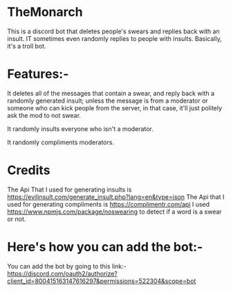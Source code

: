 # TheMonarch
This is a discord bot that deletes people's swears and replies back with an insult. IT sometimes even randomly replies to people with insults. Basically, it's a troll bot.

# Features:-
It deletes all of the messages that contain a swear, and reply back with a randomly generated insult; unless the message is from a moderator or someone who can kick people from the server, in that case, it'll just politely ask the mod to not swear.

It randomly insults everyone who isn't a moderator.


It randomly compliments moderators.

# Credits
  The Api That I used for generating insults is https://evilinsult.com/generate_insult.php?lang=en&type=json
  The Api that I used for generating compliments is https://complimentr.com/api
  I used https://www.npmjs.com/package/noswearing to detect if a word is a swear or not.

# Here's how you can add the bot:-
You can add the bot by going to this link:- https://discord.com/oauth2/authorize?client_id=800415163147616297&permissions=522304&scope=bot

